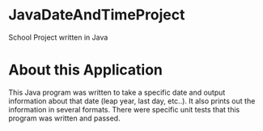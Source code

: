 # JavaDateAndTimeProject
School Project written in Java

# About this Application
This Java program was written to take a specific date and output information about that date (leap year, last day, etc..). It also prints out the information in several formats. There were specific unit tests 
that this program was written and passed.
